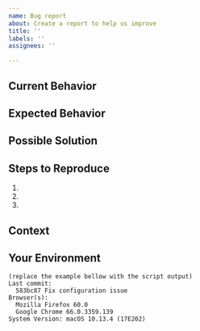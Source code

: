 ```yaml
---
name: Bug report
about: Create a report to help us improve
title: ''
labels: ''
assignees: ''

---
```



<!-- Provide a general summary of the issue in the Title above. -->

Current Behavior
----------------
<!-- Tell us what is currently happening. -->


Expected Behavior
-----------------
<!--
If you are reporting a bug, tell us what should happen.
If you are suggesting a change/improvement, tell us how it should work,
how it differs from the current implementation.
-->


Possible Solution
-----------------
<!--
Suggest a fix/reason for the bug, or ideas how to implement the
addition or change. Delete if not applicable/relevant.
-->


Steps to Reproduce
------------------
<!--
Provide a link to a live example, or an unambiguous set of steps to
reproduce this bug. Include code to reproduce, if relevant.
-->
1.
2.
3.


Context
-------
<!--
How has this issue affected you? What are you trying to accomplish?
Providing context helps us come up with a solution that is most useful
in the real world.
-->


Your Environment
----------------
<!--
Instructions:
  * Run the following script in a terminal (OSX only)
  * Paste the output in the code section at the bottom of this report
    (the output is automatically copied to your clipboard buffer)
  * Adjust the values if needed
  * If you cannot run the script for any reason, simply replace the
    values in the example

COMMIT=$(git log -1 --pretty=format:"%h %s %d")
FIREFOX=$(/Applications/Firefox.app/Contents/MacOS/firefox --version 2>/dev/null||true)
CHROME=$(/Applications/Google\ Chrome.app/Contents/MacOS/Google\ Chrome --version 2>/dev/null||true)
SYSTEM=$(system_profiler SPSoftwareDataType|grep macOS | xargs)
OUTPUT="$(cat <<EOF
Last commit:
  ${COMMIT}
Browser(s):
  ${FIREFOX}
  ${CHROME}
${SYSTEM}
EOF
)"
echo "$OUTPUT" | tee >(pbcopy)

-->
```
(replace the example bellow with the script output)
Last commit:
  583bc87 Fix configuration issue
Browser(s):
  Mozilla Firefox 60.0
  Google Chrome 66.0.3359.139
System Version: macOS 10.13.4 (17E202)
```
